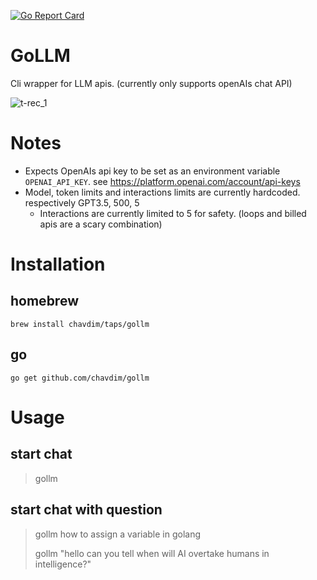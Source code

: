 [![Go Report Card](https://goreportcard.com/badge/github.com/chavdim/gollm)](https://goreportcard.com/report/github.com/chavdim/gollm)

# GoLLM
Cli wrapper for LLM apis. (currently only supports openAIs chat API) 

![t-rec_1](https://github.com/chavdim/gollm/assets/19467395/bd3032ad-396c-4df2-988d-e665a214ee88)

# Notes
- Expects OpenAIs api key to be set as an environment variable `OPENAI_API_KEY`. see https://platform.openai.com/account/api-keys
- Model, token limits and interactions limits are currently hardcoded. respectively GPT3.5, 500, 5
  - Interactions are currently limited to 5 for safety. (loops and billed apis are a scary combination)

# Installation
## homebrew
```
brew install chavdim/taps/gollm   
```
## go
```
go get github.com/chavdim/gollm
```
# Usage
## start chat
>gollm 
## start chat with question
>gollm how to assign a variable in golang
> 
>gollm "hello can you tell when will AI overtake humans in intelligence?"
